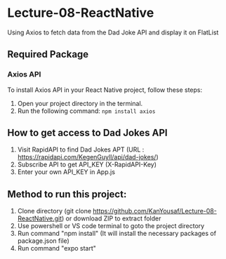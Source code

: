 # Lecture-08-ReactNative
Using Axios to fetch data from the Dad Joke API and display it on FlatList

## Required Package
### Axios API
To install Axios API in your React Native project, follow these steps:
1. Open your project directory in the terminal.
2. Run the following command: 
```npm install axios ```

## How to get access to Dad Jokes API
1. Visit RapidAPI to find Dad Jokes APT (URL : https://rapidapi.com/KegenGuyll/api/dad-jokes/)
2. Subscribe API to get API_KEY (X-RapidAPI-Key)
3. Enter your own API_KEY in App.js 

## Method to run this project:
1. Clone directory (git clone https://github.com/KanYousaf/Lecture-08-ReactNative.git) or download ZIP to extract folder
2. Use powershell or VS code terminal to goto the project directory
3. Run command "npm install" (It will install the necessary packages of package.json file)
4. Run command "expo start"
